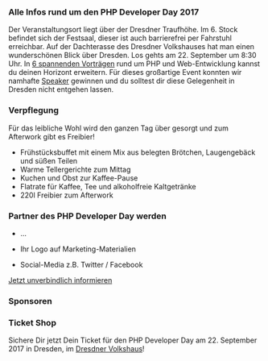 ### Alle Infos rund um den PHP Developer Day 2017
Der Veranstaltungsort liegt über der Dresdner Traufhöhe. Im 6. Stock befindet sich der Festsaal, dieser ist auch barrierefrei per Fahrstuhl erreichbar.
Auf der Dachterasse des Dresdner Volkshauses hat man einen wunderschönen Blick über Dresden. Los gehts am 22. September um 8:30 Uhr. 
In [6 spannenden Vorträgen](@baseUrl@/phpdd17/schedule.html) rund um PHP und Web-Entwicklung kannst du deinen Horizont erweitern.
Für dieses großartige Event konnten wir namhafte [Speaker](@baseUrl@/phpdd17/speakers.html) gewinnen und du solltest dir diese Gelegenheit 
in Dresden nicht entgehen lassen.

<div class="countdown-container" id="event-start"></div>

### Verpflegung
Für das leibliche Wohl wird den ganzen Tag über gesorgt und zum Afterwork gibt es Freibier!

- Frühstücksbuffet mit einem Mix aus belegten Brötchen, Laugengebäck und süßen Teilen
- Warme Tellergerichte zum Mittag
- Kuchen und Obst zur Kaffee-Pause
- Flatrate für Kaffee, Tee und alkoholfreie Kaltgetränke
- 220l Freibier zum Afterwork

### Partner des PHP Developer Day werden


- ...

- Ihr Logo auf Marketing-Materialien
- Social-Media z.B. Twitter / Facebook

<div class="text-center">
	<a href="mailto:sponsoring@phpug-dresden.org" title="Jetzt unverbindlich informieren" class="blockspace btn btn-block btn-success btn-lg text-uppercase">
		<i class="fa fa-ticket"></i> Jetzt unverbindlich informieren <i class="fa fa-ticket"></i>
	</a>
</div>

### Sponsoren

### Ticket Shop

Sichere Dir jetzt Dein Ticket für den PHP Developer Day am 22. September 2017 in Dresden, im [Dresdner Volkshaus](@baseUrl@/phpdd17/location.html)!

